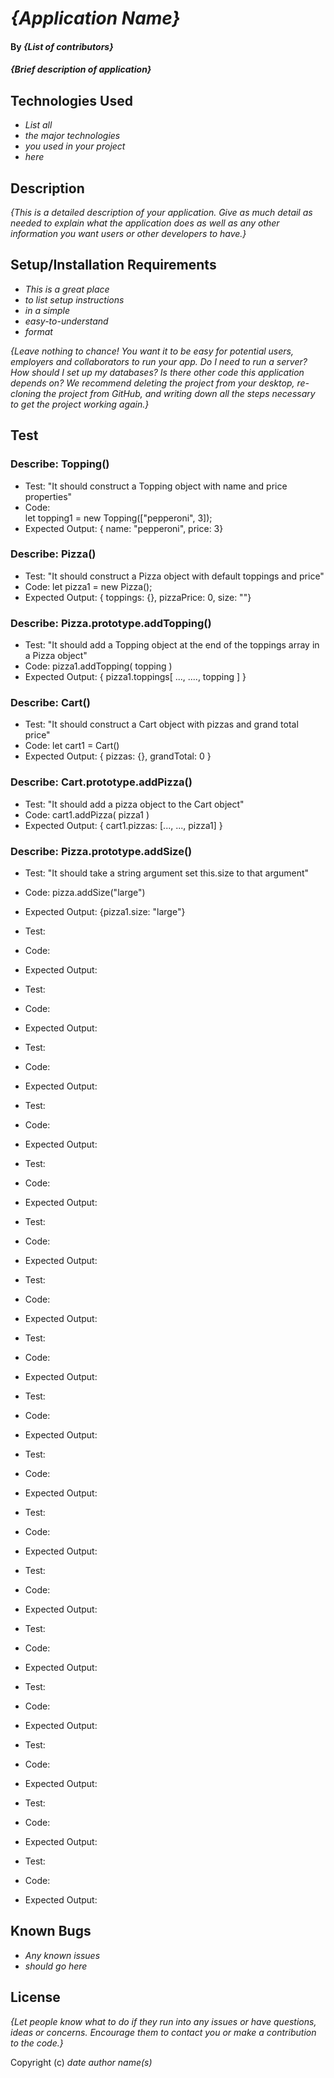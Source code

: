 # _{Application Name}_

#### By _**{List of contributors}**_

#### _{Brief description of application}_

## Technologies Used

* _List all_
* _the major technologies_
* _you used in your project_
* _here_

## Description

_{This is a detailed description of your application. Give as much detail as needed to explain what the application does as well as any other information you want users or other developers to have.}_

## Setup/Installation Requirements

* _This is a great place_
* _to list setup instructions_
* _in a simple_
* _easy-to-understand_
* _format_

_{Leave nothing to chance! You want it to be easy for potential users, employers and collaborators to run your app. Do I need to run a server? How should I set up my databases? Is there other code this application depends on? We recommend deleting the project from your desktop, re-cloning the project from GitHub, and writing down all the steps necessary to get the project working again.}_

## Test

### Describe: Topping()

* Test: "It should construct a Topping object with name and price properties"
* Code:   
  let topping1 = new Topping(["pepperoni", 3]);
* Expected Output: { name: "pepperoni", price: 3}


### Describe: Pizza()   

* Test: "It should construct a Pizza object with default toppings and price"   
* Code:
  let pizza1 = new Pizza();   
* Expected Output: { toppings: {}, pizzaPrice: 0, size: ""}

### Describe: Pizza.prototype.addTopping()

* Test: "It should add a Topping object at the end of the toppings array in a Pizza object"      
* Code: pizza1.addTopping( topping )   
* Expected Output: { pizza1.toppings[ ..., ...., topping ] }  


### Describe: Cart()

* Test: "It should construct a Cart object with pizzas and grand total price"  
* Code: let cart1 = Cart()    
* Expected Output: { pizzas: {}, grandTotal: 0 }     
   

### Describe: Cart.prototype.addPizza()

* Test: "It should add a pizza object to the Cart object"     
* Code: cart1.addPizza( pizza1 )    
* Expected Output: { cart1.pizzas: [..., ..., pizza1] }     

### Describe: Pizza.prototype.addSize()

* Test: "It should take a string argument set this.size to that argument"    
* Code: pizza.addSize("large")    
* Expected Output: {pizza1.size: "large"}     

* Test:     
* Code:     
* Expected Output:      

* Test:     
* Code:     
* Expected Output:      

* Test:     
* Code:     
* Expected Output:      

* Test:     
* Code:     
* Expected Output:      

* Test:     
* Code:     
* Expected Output:      

* Test:     
* Code:     
* Expected Output:      

* Test:     
* Code:     
* Expected Output:      

* Test:     
* Code:     
* Expected Output:      

* Test:     
* Code:     
* Expected Output:      

* Test:     
* Code:     
* Expected Output:      

* Test:     
* Code:     
* Expected Output:      

* Test:     
* Code:     
* Expected Output:      

* Test:     
* Code:     
* Expected Output:      

* Test:     
* Code:     
* Expected Output:      

* Test:     
* Code:     
* Expected Output:      

* Test:     
* Code:     
* Expected Output:      

* Test:     
* Code:     
* Expected Output:      

## Known Bugs

* _Any known issues_
* _should go here_

## License

_{Let people know what to do if they run into any issues or have questions, ideas or concerns.  Encourage them to contact you or make a contribution to the code.}_

Copyright (c) _date_ _author name(s)_